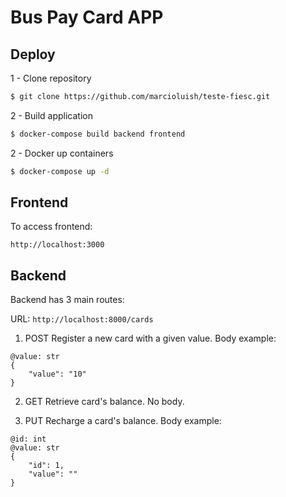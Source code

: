 # Bus Pay Card APP

## Deploy
1 - Clone repository
```sh
$ git clone https://github.com/marcioluish/teste-fiesc.git
```

2 - Build application
```sh
$ docker-compose build backend frontend
```

2 - Docker up containers
```sh
$ docker-compose up -d
```
## Frontend
To access frontend:

`http://localhost:3000`

## Backend
Backend has 3 main routes:

URL: `http://localhost:8000/cards`

1) POST
Register a new card with a given value. Body example:

```
@value: str
{
    "value": "10"
}
```

2) GET
Retrieve card's balance. No body.

3) PUT
Recharge a card's balance. Body example:

```
@id: int
@value: str
{ 
    "id": 1,
    "value": ""
}
```
